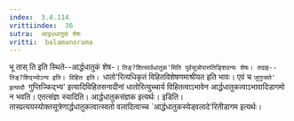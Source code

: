 ```yaml
---
index:  3.4.114
vrittiindex:  36
sutra:  आद्र्धधातुकं शेषः
vritti:  balamanorama 
---
```


भू तास् ति इति स्थिते--आर्द्धधातुकं शेष-। `तिङ्?शित्सार्वधातुक'मिति पूर्वसूत्रोपात्ततिङ्शिदन्यः शेषः। तदाह-- तिङ्?शिद्भ्योऽन्य इति। विहित इति। `धातो'रित्यधिकृतं विहितविशेषणमाश्रीयत इति भावः। एवं च `जुगुप्सते' इत्यादौ `गुप्तिज्किद्भ्य' इत्यादिविहितसनादीनां धातोरित्युच्चार्य विहितत्वाऽभावेन आर्द्धधातुकत्वाऽभावादिडागमो न भवति। एतत्संज्ञः स्यादिति। आर्द्धधातुकसंज्ञक इत्यर्थः। इडिति। तास्प्रत्ययस्योक्तसूत्रेणार्द्धधातुकत्वात्स्वतो वलादित्वाच्च `आर्द्धधातुकस्येड्वलादे'रितीडागम इत्यर्थः। 

